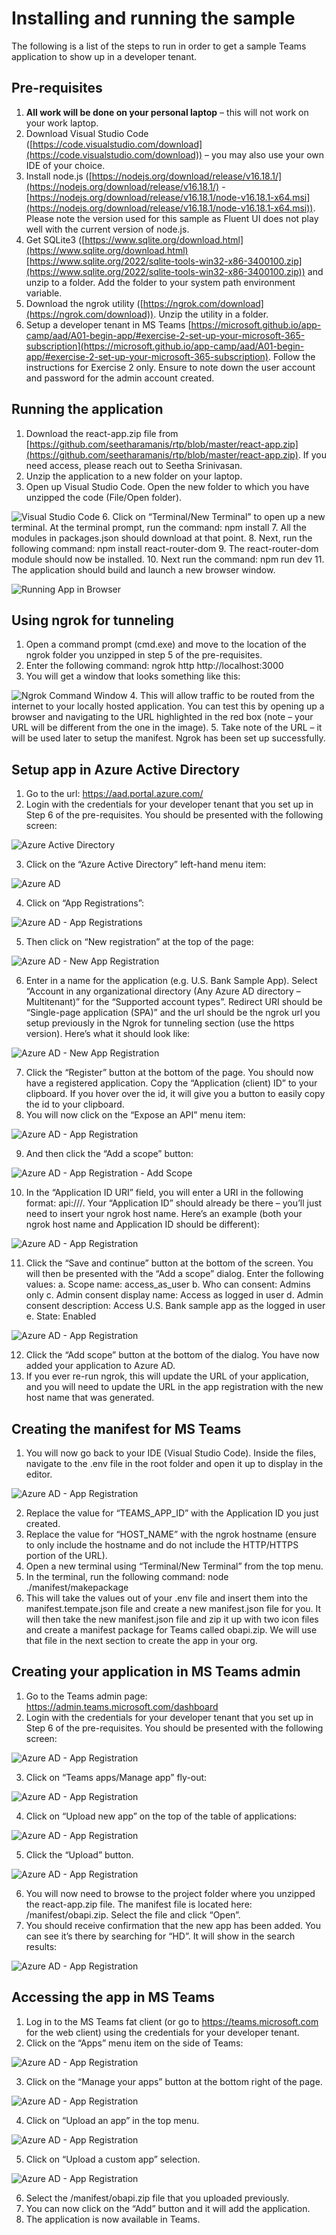 # Installing and running the sample
The following is a list of the steps to run in order to get a sample Teams application to show up in a developer tenant.
## Pre-requisites

 1. **All work will be done on your personal laptop**  – this will not work on your work laptop.
 2. Download Visual Studio Code ([https://code.visualstudio.com/download](https://code.visualstudio.com/download)) – you may also use your own IDE of your choice.
 3. Install node.js ([https://nodejs.org/download/release/v16.18.1/](https://nodejs.org/download/release/v16.18.1/) - [https://nodejs.org/download/release/v16.18.1/node-v16.18.1-x64.msi](https://nodejs.org/download/release/v16.18.1/node-v16.18.1-x64.msi)). Please note the version used for this sample as Fluent UI does not play well with the current version of node.js.
 4. Get SQLite3 ([https://www.sqlite.org/download.html](https://www.sqlite.org/download.html) [https://www.sqlite.org/2022/sqlite-tools-win32-x86-3400100.zip](https://www.sqlite.org/2022/sqlite-tools-win32-x86-3400100.zip)) and unzip to a folder. Add the folder to your system path environment variable.
 5. Download the ngrok utility ([https://ngrok.com/download](https://ngrok.com/download)). Unzip the utility in a folder.
 6.  Setup a developer tenant in MS Teams [https://microsoft.github.io/app-camp/aad/A01-begin-app/#exercise-2-set-up-your-microsoft-365-subscription](https://microsoft.github.io/app-camp/aad/A01-begin-app/#exercise-2-set-up-your-microsoft-365-subscription). Follow the instructions for Exercise 2 only. Ensure to note down the user account and password for the admin account created.
## Running the application
1. Download the react-app.zip file from [https://github.com/seetharamanis/rtp/blob/master/react-app.zip](https://github.com/seetharamanis/rtp/blob/master/react-app.zip). If you need access, please reach out to Seetha Srinivasan.
2. Unzip the application to a new folder on your laptop.
3. Open up Visual Studio Code. Open the new folder to which you have unzipped the code (File/Open folder).

[//]: # (Not a list)

![Visual Studio Code](/docs/pic1.png?raw=true)
6. Click on “Terminal/New Terminal” to open up a new terminal. At the terminal prompt, run the command: npm install
7. All the modules in packages.json should download at that point.
8. Next, run the following command: npm install react-router-dom
9. The react-router-dom module should now be installed.
10. Next run the command: npm run dev
11. The application should build and launch a new browser window.

[//]: # (Not a list)

![Running App in Browser](/docs/pic2.png?raw=true) 
## Using ngrok for tunneling
1.	Open a command prompt (cmd.exe) and move to the location of the ngrok folder you unzipped in step 5 of the pre-requisites.
2.	Enter the following command: ngrok http http://localhost:3000
3.	You will get a window that looks something like this:

[//]: # (Not a list)

![Ngrok Command Window](/docs/pic3.png?raw=true)
4.	This will allow traffic to be routed from the internet to your locally hosted application. You can test this by opening up a browser and navigating to the URL highlighted in the red box (note – your URL will be different from the one in the image).
5.	Take note of the URL – it will be used later to setup the manifest. Ngrok has been set up successfully.
## Setup app in Azure Active Directory
1.	Go to the url: https://aad.portal.azure.com/
2.	Login with the credentials for your developer tenant that you set up in Step 6 of the pre-requisites. You should be presented with the following screen:

[//]: # (Not a list)

![Azure Active Directory](/docs/pic4.png?raw=true)

3.	Click on the “Azure Active Directory” left-hand menu item:

[//]: # (Not a list)

![Azure AD](/docs/pic5.png?raw=true)

4.	Click on “App Registrations”:

[//]: # (Not a list)

![Azure AD - App Registrations](/docs/pic5.png?raw=true)

5.	Then click on “New registration” at the top of the page:

[//]: # (Not a list)

![Azure AD - New App Registration](/docs/pic6.png?raw=true)

6.	Enter in a name for the application (e.g. U.S. Bank Sample App). Select “Account in any organizational directory (Any Azure AD directory – Multitenant)” for the “Supported account types”. Redirect URI should be “Single-page application (SPA)” and the url should be the ngrok url you setup previously in the Ngrok for tunneling section (use the https version). Here’s what it should look like:

[//]: # (Not a list)

![Azure AD - New App Registration](/docs/pic7.png?raw=true)

7.	Click the “Register” button at the bottom of the page. You should now have a registered application. Copy the “Application (client) ID” to your clipboard. If you hover over the id, it will give you a button to easily copy the id to your clipboard.
8.	You will now click on the “Expose an API” menu item:

[//]: # (Not a list)

![Azure AD - App Registration](/docs/pic8.png?raw=true)

9.	And then click the “Add a scope” button:

[//]: # (Not a list)

![Azure AD - App Registration - Add Scope](/docs/pic9.png?raw=true)

10.	In the “Application ID URI” field, you will enter a URI in the following format: api://<Your ngrok host name>/<Application ID>. Your “Application ID” should already be there – you’ll just need to insert your ngrok host name. Here’s an example (both your ngrok host name and Application ID should be different): 

 [//]: # (Not a list)
 
 ![Azure AD - App Registration](/docs/pic10.png?raw=true)
 
11.	Click the “Save and continue” button at the bottom of the screen. You will then be presented with the “Add a scope” dialog. Enter the following values:
a.	Scope name: access_as_user
b.	Who can consent: Admins only
c.	Admin consent display name: Access as logged in user
d.	Admin consent description: Access U.S. Bank sample app as the logged in user
e.	State: Enabled

 [//]: # (Not a list)
 
 ![Azure AD - App Registration](/docs/pic11.png?raw=true)
 
12.	Click the “Add scope” button at the bottom of the dialog. You have now added your application to Azure AD.
13.	If you ever re-run ngrok, this will update the URL of your application, and you will need to update the URL in the app registration with the new host name that was generated.
## Creating the manifest for MS Teams
1.	You will now go back to your IDE (Visual Studio Code). Inside the files, navigate to the .env file in the root folder and open it up to display in the editor.

[//]: # (Not a list)
 
![Azure AD - App Registration](/docs/pic12.png?raw=true)
 
 
2.	Replace the value for “TEAMS_APP_ID” with the Application ID you just created.
3.	Replace the value for “HOST_NAME” with the ngrok hostname (ensure to only include the hostname and do not include the HTTP/HTTPS portion of the URL).
4.	Open a new terminal using “Terminal/New Terminal” from the top menu.
5.	In the terminal, run the following command: node ./manifest/makepackage
6.	This will take the values out of your .env file and insert them into the manifest.tempate.json file and create a new manifest.json file for you. It will then take the new manifest.json file and zip it up with two icon files and create a manifest package for Teams called obapi.zip. We will use that file in the next section to create the app in your org.
## Creating your application in MS Teams admin
1.	Go to the Teams admin page: https://admin.teams.microsoft.com/dashboard
2.	Login with the credentials for your developer tenant that you set up in Step 6 of the pre-requisites. You should be presented with the following screen:

 [//]: # (Not a list)
 
 ![Azure AD - App Registration](/docs/pic13.png?raw=true)
 
3.	Click on “Teams apps/Manage app” fly-out:
 
 [//]: # (Not a list)
 
 ![Azure AD - App Registration](/docs/pic14.png?raw=true)
 
4.	Click on “Upload new app” on the top of the table of applications:
 
 [//]: # (Not a list)
 
 ![Azure AD - App Registration](/docs/pic15.png?raw=true)
 
5.	Click the “Upload” button.
 
 [//]: # (Not a list)
 
 ![Azure AD - App Registration](/docs/pic16.png?raw=true)
 
6.	You will now need to browse to the project folder where you unzipped the react-app.zip file. The manifest file is located here: /manifest/obapi.zip. Select the file and click “Open”.
7.	You should receive confirmation that the new app has been added. You can see it’s there by searching for “HD”. It will show in the search results:

 [//]: # (Not a list)
 
 ![Azure AD - App Registration](/docs/pic17.png?raw=true)
 
## Accessing the app in MS Teams
1.	Log in to the MS Teams fat client (or go to https://teams.microsoft.com for the web client) using the credentials for your developer tenant.
2.	Click on the “Apps” menu item on the side of Teams:
 
 [//]: # (Not a list)
 
 ![Azure AD - App Registration](/docs/pic18.png?raw=true)
 
3.	Click on the “Manage your apps” button at the bottom right of the page.
 
 [//]: # (Not a list)
 
 ![Azure AD - App Registration](/docs/pic19.png?raw=true)
 
4.	Click on “Upload an app” in the top menu.
 
 [//]: # (Not a list)
 
 ![Azure AD - App Registration](/docs/pic20.png?raw=true)
 
5.	Click on “Upload a custom app” selection.
 
 [//]: # (Not a list)
 
 ![Azure AD - App Registration](/docs/pic21.png?raw=true)
 
6.	Select the /manifest/obapi.zip file that you uploaded previously.
7.	You can now click on the “Add” button and it will add the application.
8.	The application is now available in Teams.
